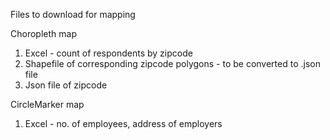 Files to download for mapping

Choropleth map
1. Excel - count of respondents by zipcode 
2. Shapefile of corresponding zipcode polygons -  to be converted to .json file
3. Json file of zipcode 

CircleMarker map
1. Excel - no. of employees, address of employers
